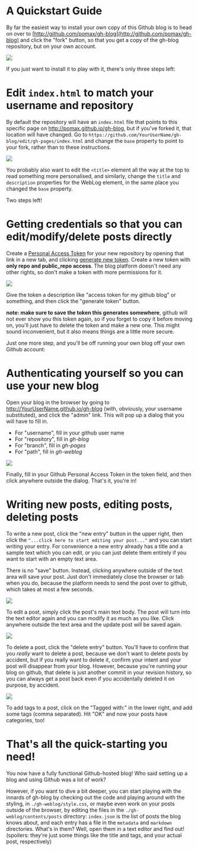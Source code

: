 # A Quickstart Guide

By far the easiest way to install your own copy of this Github blog is to head on over to [http://github.com/pomax/gh-blog](http://github.com/pomax/gh-blog) and click the "fork" button, so that you get a copy of the gh-blog repository, but on your own account. 

<img src="gh-weblog/images/fork.png" class="border">

If you just want to install it to play with it, there's only three steps left:

# Edit `index.html` to match your username and repository

By default the repository will have an `index.html` file that points to this specific page on http://pomax.github.io/gh-blog, but if you've forked it, that location will have changed. Go to `https://github.com/YourUserName/gh-blog/edit/gh-pages/index.html` and change the `base` property to point to your fork, rather than to these instructions.

<img src="gh-weblog/images/change-values.png" class="border">

You probably also want to edit the `<title>` element all the way at the top to read something more personalised, and similarly, change the `title` and `description` properties for the WebLog element, in the same place you changed the `base` property.

Two steps left!

# Getting credentials so that you can edit/modify/delete posts directly

Create a [Personal Access Token](https://github.com/settings/applications) for your new repository by opening that link in a new tab, and clicking [generate new token](https://github.com/settings/tokens/new). Create a new token with **only repo and public_repo access**. The blog platform doesn't need any other rights, so don't make a token with more permissions for it.

<img src="gh-weblog/images/permissions.png" class="border">

Give the token a description like "access token for my github blog" or something, and then click the "generate token" button.

**note: make sure to save the token this generates somewhere**, github will not ever show you this token again, so if you forget to copy it before moving on, you'll just have to delete the token and make a new one. This might sound inconvenient, but it also means things are a little more secure.

Just one more step, and you'll be off running your own blog off your own Github account:

# Authenticating yourself so you can use your new blog

Open your blog in the browser by going to http://YourUserName.github.io/gh-blog (with, obviously, your username substituted), and click the "admin" link. This will pop up a dialog that you will have to fill in.

- For "username", fill in your github user name
- For "repository", fill in *gh-blog*
- For "branch", fill in *gh-pages*
- For "path", fill in *gh-weblog*

<img src="gh-weblog/images/admin-panel.png" class="border">

Finally, fill in your Github Personal Access Token in the token field, and then click anywhere outside the dialog. That's it, you're in!

# Writing new posts, editing posts, deleting posts

To write a new post, click the "new entry" button in the upper right, then click the `"...click here to start editing your post..."` and you can start writing your entry. For convenience a new entry already has a title and a sample text which you can edit, or you can just delete them entirely if you want to start with an empty text area.

There is no "save" button. Instead, clicking anywhere outside of the text area will save your post. Just don't immediately close the browser or tab when you do, because the platform needs to send the post over to github, which takes at most a few seconds.

<img src="gh-weblog/images/commit.png" class="border">

To edit a post, simply click the post's main text body. The post will turn into the text editor again and you can modify it as much as you like. Click anywhere outside the text area and the update post will be saved again.

<img src="gh-weblog/images/edit.png" class="border">

To delete a post, click the "delete entry" button. You'll have to confirm that you *really* want to delete a post, because we don't want to delete posts by accident, but if you really want to delete it, confirm your intent and your post will disappear from your blog. However, because you're running your blog on github, that delete is just another commit in your revision history, so you can always get a post back even if you accidentally deleted it on purpose, by accident.

<img src="gh-weblog/images/delete.png" class="border">

To add tags to a post, click on the "Tagged with:" in the lower right, and add some tags (comma separated). Hit "OK" and now your posts have categories, too!

# That's all the quick-starting you need!

You now have a fully functional Github-hosted blog! Who said setting up a blog and using Github was a lot of work?

However, if you want to dive a bit deeper, you can start playing with the innards of gh-blog by checking out the code and playing around with the styling, in `./gh-weblog/style.css`, or maybe even work on your posts outside of the browser, by editing the files in the `./gh-weblog/contents/posts` directory: `index.json` is the list of posts the blog knows about, and each entry has a file in the `metadata` and `markdown` directories. What's in them? Well, open them in a text editor and find out! (spoilers: they're just some things like the title and tags, and your actual post, respectively)